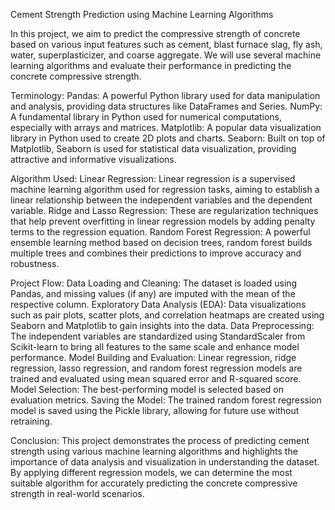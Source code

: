 
Cement Strength Prediction using Machine Learning Algorithms

In this project, we aim to predict the compressive strength of concrete based on various input features such as cement, blast furnace slag, fly ash, water, superplasticizer, and coarse aggregate. We will use several machine learning algorithms and evaluate their performance in predicting the concrete compressive strength.

Terminology:
Pandas: A powerful Python library used for data manipulation and analysis, providing data structures like DataFrames and Series.
NumPy: A fundamental library in Python used for numerical computations, especially with arrays and matrices.
Matplotlib: A popular data visualization library in Python used to create 2D plots and charts.
Seaborn: Built on top of Matplotlib, Seaborn is used for statistical data visualization, providing attractive and informative visualizations.

Algorithm Used:
Linear Regression: Linear regression is a supervised machine learning algorithm used for regression tasks, aiming to establish a linear relationship between the independent variables and the dependent variable.
Ridge and Lasso Regression: These are regularization techniques that help prevent overfitting in linear regression models by adding penalty terms to the regression equation.
Random Forest Regression: A powerful ensemble learning method based on decision trees, random forest builds multiple trees and combines their predictions to improve accuracy and robustness.

Project Flow:
Data Loading and Cleaning: The dataset is loaded using Pandas, and missing values (if any) are imputed with the mean of the respective column.
Exploratory Data Analysis (EDA): Data visualizations such as pair plots, scatter plots, and correlation heatmaps are created using Seaborn and Matplotlib to gain insights into the data.
Data Preprocessing: The independent variables are standardized using StandardScaler from Scikit-learn to bring all features to the same scale and enhance model performance.
Model Building and Evaluation: Linear regression, ridge regression, lasso regression, and random forest regression models are trained and evaluated using mean squared error and R-squared score.
Model Selection: The best-performing model is selected based on evaluation metrics.
Saving the Model: The trained random forest regression model is saved using the Pickle library, allowing for future use without retraining.

Conclusion:
This project demonstrates the process of predicting cement strength using various machine learning algorithms and highlights the importance of data analysis and visualization in understanding the dataset. By applying different regression models, we can determine the most suitable algorithm for accurately predicting the concrete compressive strength in real-world scenarios.
